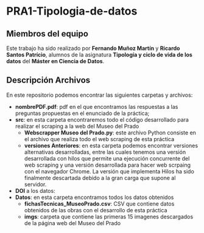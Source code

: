 # PRA1-Tipologia-de-datos

## Miembros del equipo

Este trabajo ha sido realizado por **Fernando Muñoz Martín** y **Ricardo Santos Patrício**, alumnos de la asignatura **Tipología y ciclo de vida de los datos** del **Máster en Ciencia de Datos**.

## Descripción Archivos

En este repositorio podemos encontrar las siguientes carpetas y archivos:

- **nombrePDF.pdf**: pdf en el que encontramos las respuestas a las preguntas propuestas en el enunciado de la práctica;
- **src**: en esta carpeta encontraremos todo el código desarrollado para realizar el scraping a la web del Museo del Prado
  - **Webscrapper Museo del Prado.py**: este archivo Python consiste en el archivo que realiza todo el web scraping de esta práctica
  - **versiones Anteriores**: en esta carpeta podemos encontrar versiones alternativas desarrolladas, entre las cuales tenemos una versión desarrollada con hilos que permite una ejecución concurrente del web scraping y una versión desarrollada para hacer web scrpaing con el navegador Chrome. La versión que implementa Hilos ha sido finalmente descartada debido a la gran carga que supone al servidor.
- **DOI** a los datos:
- **Datos**: en esta carpeta encontramos todos los datos obtenidos
  - **fichasTecnicas_MuseoPrado.csv**: CSV que contiene datos obtenidos de las obras con el desarrollo de esta práctica
  - **imgs**: carpeta que contiene las primeras 15 imagenes descargados de la página web del Museo del Prado

